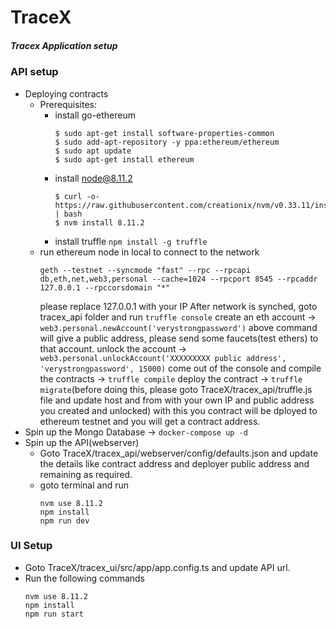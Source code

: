 # TraceX
##### Tracex Application setup

### API setup
- Deploying contracts
  - Prerequisites:
    - install go-ethereum
        ```
        $ sudo apt-get install software-properties-common
        $ sudo add-apt-repository -y ppa:ethereum/ethereum
        $ sudo apt update
        $ sudo apt-get install ethereum
        ```
    - install node@8.11.2
        ```
        $ curl -o- https://raw.githubusercontent.com/creationix/nvm/v0.33.11/install.sh | bash
        $ nvm install 8.11.2
        ```
    - install truffle
        `npm install -g truffle`
  - run ethereum node in local to connect to the network
    ```
    geth --testnet --syncmode "fast" --rpc --rpcapi db,eth,net,web3,personal --cache=1024 --rpcport 8545 --rpcaddr 127.0.0.1 --rpccorsdomain "*"
    ```
    please replace 127.0.0.1 with your IP
    After network is synched, goto tracex_api folder and run `truffle console`
    create an eth account -> `web3.personal.newAccount('verystrongpassword')`
    above command will give a public address, please send some faucets(test ethers) to that account.
    unlock the account -> `web3.personal.unlockAccount('XXXXXXXXX public address', 'verystrongpassword', 15000)`
    come out of the console and compile the contracts -> `truffle compile`
    deploy the contract -> `truffle migrate`(before doing this, please goto TraceX/tracex_api/truffle.js file and update host and from with your own IP and public address you created and unlocked)
    with this you contract will be dployed to ethereum testnet and you will get a contract address.
- Spin up the Mongo Database -> `docker-compose up -d`
- Spin up the API(webserver)
  - Goto TraceX/tracex_api/webserver/config/defaults.json and update the details like contract address and deployer public address and remaining as required.
  - goto terminal and run
    ```
    nvm use 8.11.2
    npm install
    npm run dev
    ```
### UI Setup
 - Goto TraceX/tracex_ui/src/app/app.config.ts and update API url.
 - Run the following commands
    ```
    nvm use 8.11.2
    npm install
    npm run start
    ```